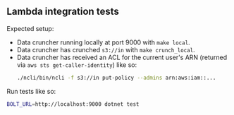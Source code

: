 ## Lambda integration tests

Expected setup:
 - Data cruncher running locally at port 9000 with `make local`.
 - Data cruncher has crunched `s3://in` with `make crunch_local`.
 - Data cruncher has received an ACL for the current user's ARN (returned via `aws sts get-caller-identity`) like so:
   ```bash
   ./ncli/bin/ncli -f s3://in put-policy --admins arn:aws:iam::...
   ```

Run tests like so:
```bash
BOLT_URL=http://localhost:9000 dotnet test
```
